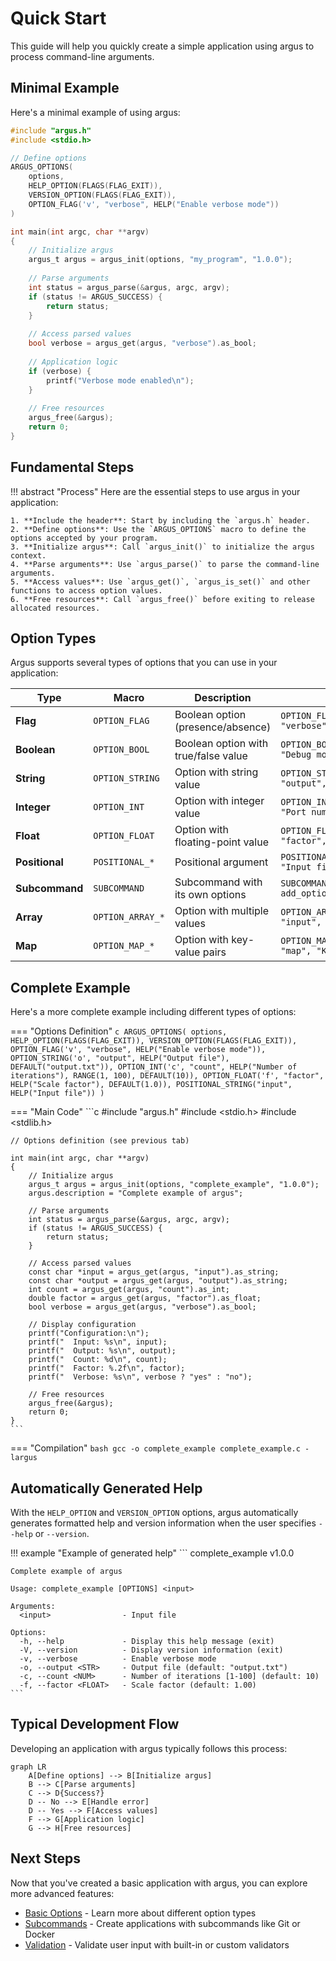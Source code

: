 # Quick Start

This guide will help you quickly create a simple application using argus to process command-line arguments.

## Minimal Example

Here's a minimal example of using argus:

```c
#include "argus.h"
#include <stdio.h>

// Define options
ARGUS_OPTIONS(
    options,
    HELP_OPTION(FLAGS(FLAG_EXIT)),
    VERSION_OPTION(FLAGS(FLAG_EXIT)),
    OPTION_FLAG('v', "verbose", HELP("Enable verbose mode"))
)

int main(int argc, char **argv)
{
    // Initialize argus
    argus_t argus = argus_init(options, "my_program", "1.0.0");
    
    // Parse arguments
    int status = argus_parse(&argus, argc, argv);
    if (status != ARGUS_SUCCESS) {
        return status;
    }
    
    // Access parsed values
    bool verbose = argus_get(argus, "verbose").as_bool;
    
    // Application logic
    if (verbose) {
        printf("Verbose mode enabled\n");
    }
    
    // Free resources
    argus_free(&argus);
    return 0;
}
```

## Fundamental Steps

!!! abstract "Process"
    Here are the essential steps to use argus in your application:

    1. **Include the header**: Start by including the `argus.h` header.
    2. **Define options**: Use the `ARGUS_OPTIONS` macro to define the options accepted by your program.
    3. **Initialize argus**: Call `argus_init()` to initialize the argus context.
    4. **Parse arguments**: Use `argus_parse()` to parse the command-line arguments.
    5. **Access values**: Use `argus_get()`, `argus_is_set()` and other functions to access option values.
    6. **Free resources**: Call `argus_free()` before exiting to release allocated resources.

## Option Types

Argus supports several types of options that you can use in your application:

| Type | Macro | Description | Example |
|------|-------|-------------|---------|
| **Flag** | `OPTION_FLAG` | Boolean option (presence/absence) | `OPTION_FLAG('v', "verbose", "Verbose mode")` |
| **Boolean** | `OPTION_BOOL` | Boolean option with true/false value | `OPTION_BOOL('d', "debug", "Debug mode")` |
| **String** | `OPTION_STRING` | Option with string value | `OPTION_STRING('o', "output", "Output file")` |
| **Integer** | `OPTION_INT` | Option with integer value | `OPTION_INT('p', "port", "Port number")` |
| **Float** | `OPTION_FLOAT` | Option with floating-point value | `OPTION_FLOAT('f', "factor", "Scale factor")` |
| **Positional** | `POSITIONAL_*` | Positional argument | `POSITIONAL_STRING("input", "Input file")` |
| **Subcommand** | `SUBCOMMAND` | Subcommand with its own options | `SUBCOMMAND("add", add_options, ...)` |
| **Array** | `OPTION_ARRAY_*` | Option with multiple values | `OPTION_ARRAY_STRING('i', "input", "Input files")` |
| **Map** | `OPTION_MAP_*` | Option with key-value pairs | `OPTION_MAP_STRING('m', "map", "Key-value pairs")` |

## Complete Example

Here's a more complete example including different types of options:

=== "Options Definition"
    ```c
    ARGUS_OPTIONS(
        options,
        HELP_OPTION(FLAGS(FLAG_EXIT)),
        VERSION_OPTION(FLAGS(FLAG_EXIT)),
        OPTION_FLAG('v', "verbose", HELP("Enable verbose mode")),
        OPTION_STRING('o', "output", HELP("Output file"), DEFAULT("output.txt")),
        OPTION_INT('c', "count", HELP("Number of iterations"), RANGE(1, 100), DEFAULT(10)),
        OPTION_FLOAT('f', "factor", HELP("Scale factor"), DEFAULT(1.0)),
        POSITIONAL_STRING("input", HELP("Input file"))
    )
    ```

=== "Main Code"
    ```c
    #include "argus.h"
    #include <stdio.h>
    #include <stdlib.h>

    // Options definition (see previous tab)

    int main(int argc, char **argv)
    {
        // Initialize argus
        argus_t argus = argus_init(options, "complete_example", "1.0.0");
        argus.description = "Complete example of argus";
        
        // Parse arguments
        int status = argus_parse(&argus, argc, argv);
        if (status != ARGUS_SUCCESS) {
            return status;
        }
        
        // Access parsed values
        const char *input = argus_get(argus, "input").as_string;
        const char *output = argus_get(argus, "output").as_string;
        int count = argus_get(argus, "count").as_int;
        double factor = argus_get(argus, "factor").as_float;
        bool verbose = argus_get(argus, "verbose").as_bool;
        
        // Display configuration
        printf("Configuration:\n");
        printf("  Input: %s\n", input);
        printf("  Output: %s\n", output);
        printf("  Count: %d\n", count);
        printf("  Factor: %.2f\n", factor);
        printf("  Verbose: %s\n", verbose ? "yes" : "no");
        
        // Free resources
        argus_free(&argus);
        return 0;
    }
    ```

=== "Compilation"
    ```bash
    gcc -o complete_example complete_example.c -largus
    ```

## Automatically Generated Help

With the `HELP_OPTION` and `VERSION_OPTION` options, argus automatically generates formatted help and version information when the user specifies `--help` or `--version`.

!!! example "Example of generated help"
    ```
    complete_example v1.0.0

    Complete example of argus

    Usage: complete_example [OPTIONS] <input>

    Arguments:
      <input>                - Input file

    Options:
      -h, --help             - Display this help message (exit)
      -V, --version          - Display version information (exit)
      -v, --verbose          - Enable verbose mode
      -o, --output <STR>     - Output file (default: "output.txt")
      -c, --count <NUM>      - Number of iterations [1-100] (default: 10)
      -f, --factor <FLOAT>   - Scale factor (default: 1.00)
    ```

## Typical Development Flow

Developing an application with argus typically follows this process:

```mermaid
graph LR
    A[Define options] --> B[Initialize argus]
    B --> C[Parse arguments]
    C --> D{Success?}
    D -- No --> E[Handle error]
    D -- Yes --> F[Access values]
    F --> G[Application logic]
    G --> H[Free resources]
```

## Next Steps

Now that you've created a basic application with argus, you can explore more advanced features:

- [Basic Options](basic-options.md) - Learn more about different option types
- [Subcommands](subcommands.md) - Create applications with subcommands like Git or Docker
- [Validation](validation.md) - Validate user input with built-in or custom validators
